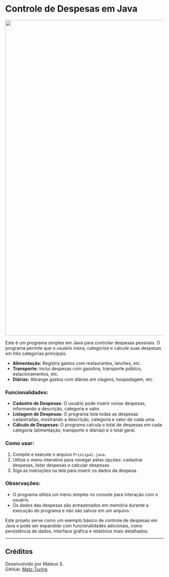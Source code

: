 # Controle de Despesas em Java

<img src="https://user-images.githubusercontent.com/74038190/212284115-f47cd8ff-2ffb-4b04-b5bf-4d1c14c0247f.gif" width="1000">

Este é um programa simples em Java para controlar despesas pessoais. O programa permite que o usuário insira, categorize e calcule suas despesas em três categorias principais:

* **Alimentação:** Registra gastos com restaurantes, lanches, etc.
* **Transporte:** Inclui despesas com gasolina, transporte público, estacionamentos, etc.
* **Diárias:**  Abrange gastos com diárias em viagens, hospedagem, etc.

### Funcionalidades:

* **Cadastro de Despesas:** O usuário pode inserir novas despesas, informando a descrição, categoria e valor.
* **Listagem de Despesas:** O programa lista todas as despesas cadastradas, mostrando a descrição, categoria e valor de cada uma.
* **Cálculo de Despesas:** O programa calcula o total de despesas em cada categoria (alimentação, transporte e diárias) e o total geral.

### Como usar:

1. Compile e execute o arquivo `Principal.java`.
2. Utilize o menu interativo para navegar pelas opções: cadastrar despesas, listar despesas e calcular despesas.
3. Siga as instruções na tela para inserir os dados da despesa.

### Observações:

* O programa utiliza um menu simples no console para interação com o usuário.
* Os dados das despesas são armazenados em memória durante a execução do programa e não são salvos em um arquivo.

Este projeto serve como um exemplo básico de controle de despesas em Java e pode ser expandido com funcionalidades adicionais, como persistência de dados, interface gráfica e relatórios mais detalhados. 

---

## Créditos

Desenvolvido por Mateus S.  
GitHub: [Matz-Turing](https://github.com/Matz-Turing)
